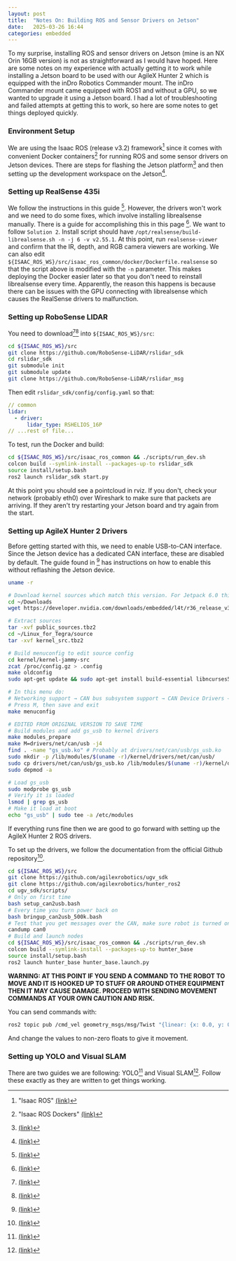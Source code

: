 ```yaml
---
layout: post
title:  "Notes On: Building ROS and Sensor Drivers on Jetson"
date:   2025-03-26 16:44
categories: embedded
---
```

To my surprise, installing ROS and sensor drivers on Jetson (mine is an NX Orin 16GB version) is not as straightforward as I would have hoped. Here are some notes on my experience with actually getting it to work while installing a Jetson board to be used with our AgileX Hunter 2 which is equipped with the inDro Robotics Commander mount. The inDro Commander mount came equipped with ROS1 and without a GPU, so we wanted to upgrade it using a Jetson board. I had a lot of troubleshooting and failed attempts at getting this to work, so here are some notes to get things deployed quickly.

### Environment Setup
We are using the Isaac ROS (release v3.2) framework[^1] since it comes with convenient Docker containers[^2] for running ROS and some sensor drivers on Jetson devices. There are steps for flashing the Jetson platform[^3] and then setting up the development workspace on the Jetson[^4].

### Setting up RealSense 435i
We follow the instructions in this guide [^5]. However, the drivers won't work and we need to do some fixes, which involve installing librealsense manually. There is a guide for accomplishing this in this page [^6]. We want to follow `Solution 2`. Install script should have `/opt/realsense/build-librealsense.sh -n -j 6 -v v2.55.1`. At this point, run `realsense-viewer` and confirm that the IR, depth, and RGB camera viewers are working. We can also edit `${ISAAC_ROS_WS}/src/isaac_ros_common/docker/Dockerfile.realsense` so that the script above is modified with the `-n` parameter. This makes deploying the Docker easier later so that you don't need to reinstall librealsense every time. Apparently, the reason this happens is because there can be issues with the GPU connecting with librealsense which causes the RealSense drivers to malfunction.

### Setting up RoboSense LIDAR
You need to download[^9][^10] into `${ISAAC_ROS_WS}/src`:
```bash
cd ${ISAAC_ROS_WS}/src
git clone https://github.com/RoboSense-LiDAR/rslidar_sdk
cd rslidar_sdk
git submodule init
git submodule update
git clone https://github.com/RoboSense-LiDAR/rslidar_msg
```
Then edit `rslidar_sdk/config/config.yaml` so that:
```yaml
// common
lidar:
  - driver:
      lidar_type: RSHELIOS_16P
// ...rest of file...
```
To test, run the Docker and build:
```bash
cd ${ISAAC_ROS_WS}/src/isaac_ros_common && ./scripts/run_dev.sh
colcon build --symlink-install --packages-up-to rslidar_sdk
source install/setup.bash
ros2 launch rslidar_sdk start.py
```
At this point you should see a pointcloud in rviz. If you don't, check your network (probably eth0) over Wireshark to make sure that packets are arriving. If they aren't try restarting your Jetson board and try again from the start.

### Setting up AgileX Hunter 2 Drivers
Before getting started with this, we need to enable USB-to-CAN interface. Since the Jetson device has a dedicated CAN interface, these are disabled by default. The guide found in [^11] has instructions on how to enable this without reflashing the Jetson device.

```bash
uname -r

# Download kernel sources which match this version. For Jetpack 6.0 this is r363
cd ~/Downloads
wget https://developer.nvidia.com/downloads/embedded/l4t/r36_release_v3.0/sources/public_sources.tbz2

# Extract sources
tar -xvf public_sources.tbz2
cd ~/Linux_for_Tegra/source
tar -xvf kernel_src.tbz2

# Build menuconfig to edit source config
cd kernel/kernel-jammy-src
zcat /proc/config.gz > .config
make oldconfig
sudo apt-get update && sudo apt-get install build-essential libncurses5-dev bc libssl-dev

# In this menu do:
# Networking support → CAN bus subsystem support → CAN Device Drivers → CAN USB interfaces → Geschwister Schneider UG (gs_usb)
# Press M, then save and exit
make menuconfig

# EDITED FROM ORIGINAL VERSION TO SAVE TIME
# Build modules and add gs_usb to kernel drivers
make modules_prepare
make M=drivers/net/can/usb -j4
find . -name "gs_usb.ko" # Probably at drivers/net/can/usb/gs_usb.ko
sudo mkdir -p /lib/modules/$(uname -r)/kernel/drivers/net/can/usb/
sudo cp drivers/net/can/usb/gs_usb.ko /lib/modules/$(uname -r)/kernel/drivers/net/can/usb
sudo depmod -a

# Load gs_usb
sudo modprobe gs_usb
# Verify it is loaded
lsmod | grep gs_usb
# Make it load at boot
echo "gs_usb" | sudo tee -a /etc/modules
```

If everything runs fine then we are good to go forward with setting up the AgileX Hunter 2 ROS drivers.

To set up the drivers, we follow the documentation from the official Github repository[^12].
```bash
cd ${ISAAC_ROS_WS}/src
git clone https://github.com/agilexrobotics/ugv_sdk
git clone https://github.com/agilexrobotics/hunter_ros2
cd ugv_sdk/scripts/
# Only on first time
bash setup_can2usb.bash
# Every time you turn power back on
bash bringup_can2usb_500k.bash
# Test that you get messages over the CAN, make sure robot is turned on and connected over CAN-to-USB
candump can0
# Build and launch nodes
cd ${ISAAC_ROS_WS}/src/isaac_ros_common && ./scripts/run_dev.sh
colcon build --symlink-install --packages-up-to hunter_base
source install/setup.bash
ros2 launch hunter_base hunter_base.launch.py
```

**WARNING: AT THIS POINT IF YOU SEND A COMMAND TO THE ROBOT TO MOVE AND IT IS HOOKED UP TO STUFF OR AROUND OTHER EQUIPMENT THEN IT MAY CAUSE DAMAGE. PROCEED WITH SENDING MOVEMENT COMMANDS AT YOUR OWN CAUTION AND RISK.**

You can send commands with:
```bash
ros2 topic pub /cmd_vel geometry_msgs/msg/Twist "{linear: {x: 0.0, y: 0.0, z: 0.0}, angular: {x: 0.0, y: 0.0, z: 0.0}}"
```
And change the values to non-zero floats to give it movement.

### Setting up YOLO and Visual SLAM
There are two guides we are following: YOLO[^7] and Visual SLAM[^8]. Follow these exactly as they are written to get things working.

[^1]: "Isaac ROS" [(link)](https://nvidia-isaac-ros.github.io/)
[^2]: "Isaac ROS Dockers" [(link)](https://github.com/NVIDIA-ISAAC-ROS/isaac_ros_common/tree/main/docker)
[^3]: [(link)](https://nvidia-isaac-ros.github.io/getting_started/hardware_setup/compute/index.html#jetson-platforms)
[^4]: [(link)](https://nvidia-isaac-ros.github.io/getting_started/dev_env_setup.html)
[^5]: [(link)](https://nvidia-isaac-ros.github.io/getting_started/hardware_setup/sensors/realsense_setup.html)
[^6]: [(link)](https://nvidia-isaac-ros.github.io/repositories_and_packages/isaac_ros_nvblox/isaac_ros_nvblox/troubleshooting/troubleshooting_nvblox_realsense.html)
[^7]: [(link)](https://nvidia-isaac-ros.github.io/repositories_and_packages/isaac_ros_object_detection/isaac_ros_yolov8/index.html)
[^8]: [(link)](https://nvidia-isaac-ros.github.io/concepts/scene_reconstruction/nvblox/tutorials/tutorial_realsense.html)
[^9]: [(link)](https://github.com/RoboSense-LiDAR/rslidar_sdk)
[^10]: [(link)](https://github.com/RoboSense-LiDAR/rslidar_msg)
[^11]: [(link)](https://gist.github.com/WT-MM/5f414dfa32aca8adbf5ef8e32a391e30)
[^12]: [(link)](https://github.com/agilexrobotics/hunter_ros2)